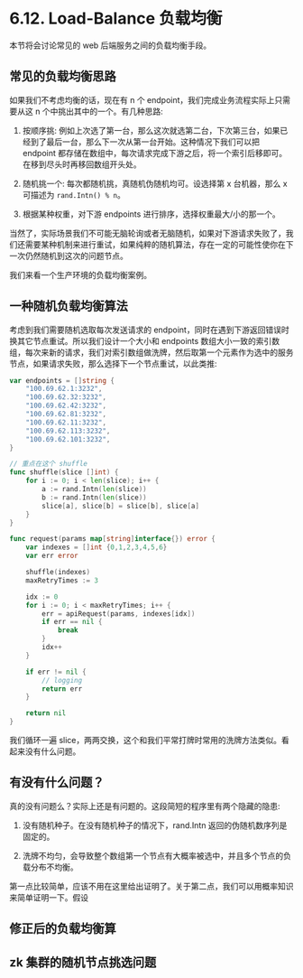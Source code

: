 # 6.12. Load-Balance 负载均衡

本节将会讨论常见的 web 后端服务之间的负载均衡手段。

## 常见的负载均衡思路

如果我们不考虑均衡的话，现在有 n 个 endpoint，我们完成业务流程实际上只需要从这 n 个中挑出其中的一个。有几种思路:

1. 按顺序挑: 例如上次选了第一台，那么这次就选第二台，下次第三台，如果已经到了最后一台，那么下一次从第一台开始。这种情况下我们可以把 endpoint 都存储在数组中，每次请求完成下游之后，将一个索引后移即可。在移到尽头时再移回数组开头处。

2. 随机挑一个: 每次都随机挑，真随机伪随机均可。设选择第 x 台机器，那么 x 可描述为 `rand.Intn() % n`。

3. 根据某种权重，对下游 endpoints 进行排序，选择权重最大/小的那一个。

当然了，实际场景我们不可能无脑轮询或者无脑随机，如果对下游请求失败了，我们还需要某种机制来进行重试，如果纯粹的随机算法，存在一定的可能性使你在下一次仍然随机到这次的问题节点。

我们来看一个生产环境的负载均衡案例。

## 一种随机负载均衡算法

考虑到我们需要随机选取每次发送请求的 endpoint，同时在遇到下游返回错误时换其它节点重试。所以我们设计一个大小和 endpoints 数组大小一致的索引数组，每次来新的请求，我们对索引数组做洗牌，然后取第一个元素作为选中的服务节点，如果请求失败，那么选择下一个节点重试，以此类推:

```go
var endpoints = []string {
    "100.69.62.1:3232",
    "100.69.62.32:3232",
    "100.69.62.42:3232",
    "100.69.62.81:3232",
    "100.69.62.11:3232",
    "100.69.62.113:3232",
    "100.69.62.101:3232",
}

// 重点在这个 shuffle
func shuffle(slice []int) {
    for i := 0; i < len(slice); i++ {
        a := rand.Intn(len(slice))
        b := rand.Intn(len(slice))
        slice[a], slice[b] = slice[b], slice[a]
    }
}

func request(params map[string]interface{}) error {
    var indexes = []int {0,1,2,3,4,5,6}
    var err error

    shuffle(indexes)
    maxRetryTimes := 3

    idx := 0
    for i := 0; i < maxRetryTimes; i++ {
        err = apiRequest(params, indexes[idx])
        if err == nil {
            break
        }
        idx++
    }

    if err != nil {
        // logging
        return err
    }

    return nil
}

```

我们循环一遍 slice，两两交换，这个和我们平常打牌时常用的洗牌方法类似。看起来没有什么问题。

## 有没有什么问题？

真的没有问题么？实际上还是有问题的。这段简短的程序里有两个隐藏的隐患:

1. 没有随机种子。在没有随机种子的情况下，rand.Intn 返回的伪随机数序列是固定的。

2. 洗牌不均匀，会导致整个数组第一个节点有大概率被选中，并且多个节点的负载分布不均衡。

第一点比较简单，应该不用在这里给出证明了。关于第二点，我们可以用概率知识来简单证明一下。假设

## 修正后的负载均衡算

## zk 集群的随机节点挑选问题
